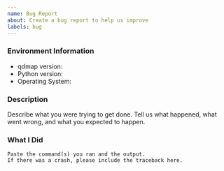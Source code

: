 ```yaml
---
name: Bug Report
about: Create a bug report to help us improve
labels: bug
---
```


<!-- Please search existing issues to avoid creating duplicates. -->

### Environment Information

-   qdmap version:
-   Python version:
-   Operating System:

### Description

Describe what you were trying to get done.
Tell us what happened, what went wrong, and what you expected to happen.

### What I Did

```
Paste the command(s) you ran and the output.
If there was a crash, please include the traceback here.
```
